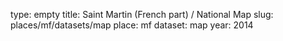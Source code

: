 type: empty
title: Saint Martin (French part) / National Map
slug: places/mf/datasets/map
place: mf
dataset: map
year: 2014

